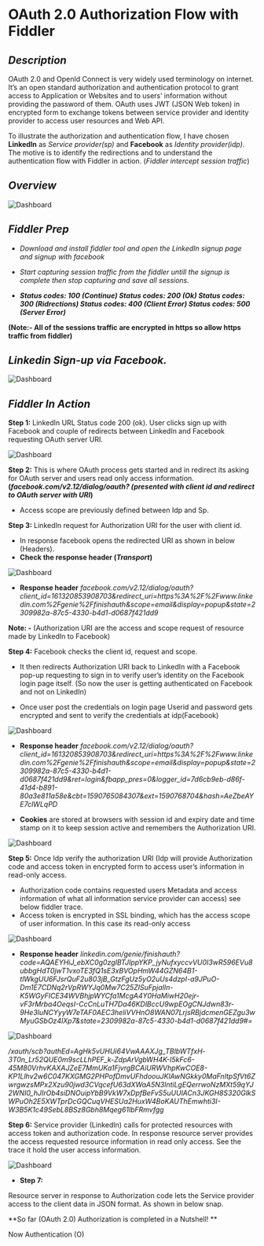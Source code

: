 # OAuth 2.0 Authorization Flow with Fiddler

## *Description*
OAuth 2.0 and OpenId Connect is very widely used terminology on internet. It’s an open standard authorization and authentication protocol to grant access to Application or Websites and to users’ information without providing the password of them. OAuth uses JWT (JSON Web token) in encrypted form to exchange tokens between service provider and identity provider to access user resources and Web API.

To illustrate the authorization and authentication flow, I have chosen **LinkedIn** as *Service provider(sp)* and **Facebook** as *Identity provider(idp)*. The motive is to identify the redirections and to understand the authentication flow with Fiddler in action. (*Fiddler intercept session traffic*)

## *Overview*

![Dashboard](https://anishpathan.files.wordpress.com/2020/05/oauth_authflow.jpg?w=1024)

## *Fiddler Prep*

* *Download and install fiddler tool and open the LinkedIn signup page and signup with facebook*

* *Start capturing session traffic from the fiddler untill the signup is complete then stop capturing and save all sessions.*
* ***Status codes: 100 (Continue) Status codes: 200 (Ok) Status codes: 300 (Ridrections) Status codes: 400 (Client Error) Status codes: 500 (Server Error)***

**(Note:- All of the sessions traffic are encrypted in https so allow https traffic from fiddler)**

## *Linkedin Sign-up via Facebook.*

![Dashboard](https://s2.aconvert.com/convert/p3r68-cdx67/ttwkz-jw3sl.png)

## *Fiddler In Action*

**Step 1:** LinkedIn URL Status code 200 (ok). User clicks sign up with Facebook and couple of redirects between LinkedIn and Facebook requesting OAuth server URI.

![Dashboard](https://anishpathan.files.wordpress.com/2020/05/4.png?w=1024)

**Step 2:** This is where OAuth process gets started and in redirect its asking for OAuth server and  users read only access information.**(*facebook.com/v2.12/dialog/oauth? (presented with client id and redirect to OAuth server with URI*)**
* Access scope are previously defined between Idp and Sp.


**Step 3:** LinkedIn request for Authorization URI for the user with client id.
* In response facebook opens the redirected URI as shown in below (Headers).  
* **Check the response header (*Transport*)**

![Dashboard](https://anishpathan.files.wordpress.com/2020/05/5.png?w=1024)

* **Response header** 
*facebook.com/v2.12/dialog/oauth?client_id=161320853908703&redirect_uri=https%3A%2F%2Fwww.linkedin.com%2Fgenie%2Ffinishauth&scope=email&display=popup&state=2309982a-87c5-4330-b4d1-d0687f421dd9*

**Note: -** (Authorization URI are the access and scope request of resource made by LinkedIn to Facebook)

**Step 4:** Facebook checks the client id, request and scope. 
* It then redirects Authorization URI back to LinkedIn with a Facebook pop-up requesting to sign in to verify user’s identity on the Facebook login page itself. (So now the user is getting authenticated on Facebook and not on LinkedIn)

* Once user post the credentials on login page Userid and password gets encrypted and sent to verify the credentials at idp(Facebook)

![Dashboard](https://anishpathan.files.wordpress.com/2020/05/7.png?w=1024)

* **Response header** 
*facebook.com/v2.12/dialog/oauth?client_id=161320853908703&redirect_uri=https%3A%2F%2Fwww.linkedin.com%2Fgenie%2Ffinishauth&scope=email&display=popup&state=2309982a-87c5-4330-b4d1-d0687f421dd9&ret=login&fbapp_pres=0&logger_id=7d6cb9eb-d86f-41d4-b891-80a3e811a58e&cbt=1590765084307&ext=1590768704&hash=AeZbeAYE7clWLqPD*

* **Cookies** are stored at browsers with session id and expiry date and time stamp on it to keep session active and remembers the Authorization URI.

![Dashboard](https://anishpathan.files.wordpress.com/2020/05/7.png?w=1024)

**Step 5:** Once Idp verify the authorization URI (Idp will provide Authorization code and access token in encrypted form to access user’s information in read-only access.

* Authorization code contains requested users Metadata and access information of what all information service provider can access) see below fiddler trace.
* Access token is encrypted in SSL binding, which has the access scope of user information. In this case its read-only access

![Dashboard](https://anishpathan.files.wordpress.com/2020/05/6.png?w=1024)

* **Response header** 
*linkedin.com/genie/finishauth?code=AQAEYHiJ_ebXC0g0zgIBTJIppYKP_jyNufxyccvVU0I3wR596EVu8ubbgHdT0jwT1vxoTE3fQ1sE3xBVOpHmW44GZN64B1-tlWkgUU6FJsrQuF2u803jB_GtzFgUz5yO2uUs4dzpI-a9JPuO-Dm1E7CDNq2rVpRWYJq0Mw7C25ZISuFpjaIln-K5WGyFICE34WVBhjpWYCfa1McgA4Y0HaMiwH20ejr-vF3rMrba4OeqsI-CcCnLuTH7Da46KDlBccU9wpEOgCNJdwn83r-9He3luNCYyyW7eTAF0AEC3heliVVHnO8WAN07LrjsRBjdcmenGEZgu3wMyuGSbOz4lXp7&state=2309982a-87c5-4330-b4d1-d0687f421dd9#_=_*

![Dashboard](https://anishpathan.files.wordpress.com/2020/05/8.png?w=1024)

*/xauth/scb?_authEd=AgHk5vUHUi64VwAAAXJg_TBlbWTfxH_-3T0n_Lr52QUE0m9scLLhPEF_k-ZdpArVgbWH4K-I5kFc6-45M80VrhvKAXAJZeE7MmUKa1FjvrgBCAiURWVhpKwCOE8-KP1Llhv2w6C047KXGMG2PHPofDmvUFhdoouJKlAwNGkky0MaFnltpSfVt6ZwrgwzsMPx2Xzu90jwd3CVqcefU63dXWaA5N3lntiLgEQerrwoNzMXt59qYJ2WNI0_hJIrOb4siDNOuipYbB9VkW7xDpfBeFvS5uUUlACn3JKGH8S320GlkSWPuOh2E5XWTprDcGQCuqVHESUa2HuxW4BoKAUThEmwhti3I-W3B5K1c49SebL8BSz8Gbh8Mqeg61lbFRmvfgg*

**Step 6:** 
Service provider (LinkedIn) calls for protected resources with access token and authorization code. In response resource server provides the access requested resource information in read only access. See the trace it hold the user access information. 

![Dashboard](https://anishpathan.files.wordpress.com/2020/05/9.png?w=1024)


* **Step 7:**

Resource server in response to Authorization code lets the Service provider access to the client data in JSON format. As shown in below snap.


**So far (OAuth 2.0) Authorization is completed in a Nutshell! **

Now Authentication (O)
